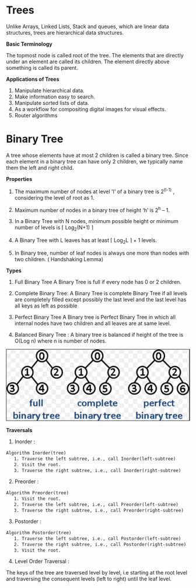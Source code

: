 # Trees
  
 Unlike Arrays, Linked Lists, Stack and queues, which are linear data structures, trees are hierarchical data structures.  
   
 **Basic Terminology**
   
The topmost node is called root of the tree. The elements that are directly under an element are called its children. The element directly above something is called its parent.  

**Applications of Trees**
  
1. Manipulate hierarchical data.  
2. Make information easy to search.  
3. Manipulate sorted lists of data.  
4. As a workflow for compositing digital images for visual effects.  
5. Router algorithms  
  
# Binary Tree
  
A tree whose elements have at most 2 children is called a binary tree. Since each element in a binary tree can have only 2 children, we typically name them the left and right child.   
  
**Properties**
  
1) The maximum number of nodes at level 'l' of a binary tree is 2<sup>(l-1)</sup> , considering the level of root as 1.  
  
2) Maximum number of nodes in a binary tree of height ‘h’ is 2<sup>h</sup> – 1.  
  
3) In a Binary Tree with N nodes, minimum possible height or minimum number of levels is  ⌈ Log<sub>2</sub>(N+1) ⌉  
  
4) A Binary Tree with L leaves has at least   ⌈ Log<sub>2</sub>L ⌉ + 1   levels.  
  
5) In Binary tree, number of leaf nodes is always one more than nodes with two children. ( Handshaking Lemma)  
  
**Types**
  
1) Full Binary Tree A Binary Tree is full if every node has 0 or 2 children.  
  
2) Complete Binary Tree: A Binary Tree is complete Binary Tree if all levels are completely filled except possibly the last level and the last level has all keys as left as possible  
  
3) Perfect Binary Tree A Binary tree is Perfect Binary Tree in which all internal nodes have two children and all leaves are at same level.  
    
4) Balanced Binary Tree : A binary tree is balanced if height of the tree is O(Log n) where n is number of nodes.   
  

![Full and complete trees](full.png) 
  
**Traversals** 
  
1) Inorder : 
  
``` 
Algorithm Inorder(tree)
   1. Traverse the left subtree, i.e., call Inorder(left-subtree)
   2. Visit the root.
   3. Traverse the right subtree, i.e., call Inorder(right-subtree)
```
  
2) Preorder :
  
``` 
Algorithm Preorder(tree)
   1. Visit the root.
   2. Traverse the left subtree, i.e., call Preorder(left-subtree)
   3. Traverse the right subtree, i.e., call Preorder(right-subtree)
```
  
3) Postorder :
  
```
Algorithm Postorder(tree)
   1. Traverse the left subtree, i.e., call Postorder(left-subtree)
   2. Traverse the right subtree, i.e., call Postorder(right-subtree)
   3. Visit the root.
```
  
4) Level Order Traversal :
  
The keys of the tree are traversed level by level, i.e starting at the root level and traversing the consequent levels (left to right) until the leaf level.
  

  


  
